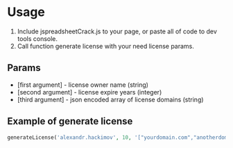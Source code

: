 # Usage
1. Include jspreadsheetCrack.js to your page, or paste all of code to dev tools console.
2. Call function generate license with your need license params.

## Params
- [first argument] - license owner name (string)
- [second argument] - license expire years (integer)
- [third argument] - json encoded array of license domains (string)

## Example of generate license 
```php
generateLicense('alexandr.hackimov', 10, '["yourdomain.com","anotherdomain.com","localhost"]');
```
